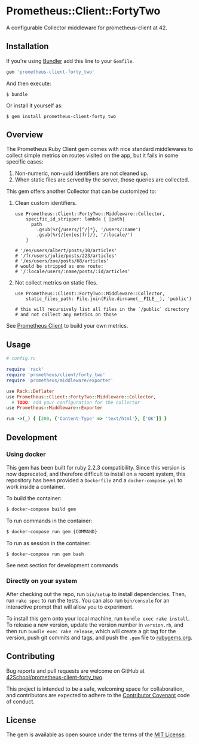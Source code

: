 # Prometheus::Client::FortyTwo

A configurable Collector middleware for prometheus-client at 42.

## Installation

If you're using [Bundler](https://bundler.io/) add this line to your `Gemfile`.

```ruby
gem 'prometheus-client-forty_two'
```

And then execute:

    $ bundle

Or install it yourself as:

    $ gem install prometheus-client-forty_two

## Overview

The Prometheus Ruby Client gem comes with nice standard middlewares to collect
simple metrics on routes visited on the app, but it fails in some specific cases:

1.  Non-numeric, non-uuid identifiers are not cleaned up.
2.  When static files are served by the server, those queries are collected.

This gem offers another Collector that can be customized to:

1.  Clean custom identifiers.

        use Prometheus::Client::FortyTwo::Middleware::Collector, 
            specific_id_stripper: lambda { |path|
              path
                .gsub(%r{/users/[^/]*}, '/users/:name')
                .gsub(%r{/[en|es|fr]/}, '/:locale/')
            }

        # '/en/users/albert/posts/10/articles'
        # '/fr/users/julie/posts/223/articles'
        # '/es/users/zoe/posts/68/articles'
        # would be stripped as one route:
        # '/:locale/users/:name/posts/:id/articles'

2.  Not collect metrics on static files.

        use Prometheus::Client::FortyTwo::Middleware::Collector,
            static_files_path: File.join(File.dirname(__FILE__), 'public')

        # this will recursively list all files in the `/public` directory
        # and not collect any metrics on those

See [Prometheus Client](https://github.com/prometheus/client_ruby) to build your
own metrics.

## Usage

```ruby
# config.ru

require 'rack'
require 'prometheus/client/forty_two'
require 'prometheus/middleware/exporter'

use Rack::Deflater
use Prometheus::Client::FortyTwo::Middleware::Collector,
  # TODO: add your configuration for the collector
use Prometheus::Middleware::Exporter

run ->(_) { [200, {'Content-Type' => 'text/html'}, ['OK']] }
```

## Development

### Using docker

This gem has been built for ruby 2.2.3 compatibility. Since this version is now
deprecated, and therefore difficult to install on a recent system, this
repository has been provided a `Dockerfile` and a `docher-compose.yml` to work
inside a container.

To build the container:

```sh
$ docker-compose build gem
```

To run commands in the container:

```sh
$ docker-compose run gem {COMMAND}
```

To run as session in the container:

```sh
$ docker-compose run gem bash
```

See next section for development commands

### Directly on your system

After checking out the repo, run `bin/setup` to install dependencies. Then, run
`rake spec` to run the tests. You can also run `bin/console` for an interactive
prompt that will allow you to experiment.

To install this gem onto your local machine, run `bundle exec rake install`.
To release a new version, update the version number in `version.rb`, and then
run `bundle exec rake release`, which will create a git tag for the version,
push git commits and tags, and push the `.gem` file to
[rubygems.org](https://rubygems.org).

## Contributing

Bug reports and pull requests are welcome on GitHub at [42School/prometheus-client-forty_two](https://github.com/42School/prometheus-client-forty_two).

This project is intended to be a safe, welcoming space for collaboration, and
contributors are expected to adhere to the [Contributor Covenant](http://contributor-covenant.org)
code of conduct.


## License

The gem is available as open source under the terms of the [MIT License](http://opensource.org/licenses/MIT).

